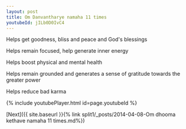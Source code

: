 ```yaml
---
layout: post
title: Om Danvantharye namaha 11 times
youtubeId: jILb0D0IvC4
---
```

 
 
Helps get goodness, bliss and peace and God's blessings
 
Helps remain focused, help generate inner energy 
 
Helps boost physical and mental health 
 
Helps remain grounded and generates a sense of gratitude towards the greater power 
 
Helps reduce bad karma
 
 
 
 


{% include youtubePlayer.html id=page.youtubeId %}
 
[Next]({{ site.baseurl }}{% link  split1/_posts/2014-04-08-Om dhooma kethave namaha 11 times.md%})
 
